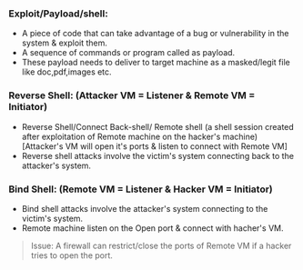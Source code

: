 ### Exploit/Payload/shell:
- A piece of code that can take advantage of a bug or vulnerability in the system & exploit them.
- A sequence of commands or program called as payload.
- These payload needs to deliver to target machine as a masked/legit file like doc,pdf,images etc.

### Reverse Shell: (Attacker VM = Listener & Remote VM = Initiator)
- Reverse Shell/Connect Back-shell/ Remote shell (a shell session created after exploitation of Remote machine on the hacker's machine) [Attacker's VM will open it's ports & listen to connect with Remote VM]
- Reverse shell attacks involve the victim's system connecting back to the attacker's system.

### Bind Shell: (Remote VM = Listener & Hacker VM = Initiator)
- Bind shell attacks involve the attacker's system connecting to the victim's system.
- Remote machine listen on the Open port & connect with hacher's VM.
> Issue: A firewall can restrict/close the ports of Remote VM if a hacker tries to open the port.


### 
